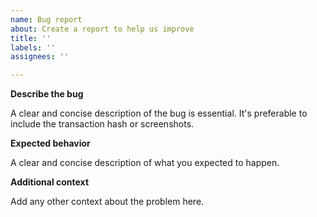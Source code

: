 ```yaml
---
name: Bug report
about: Create a report to help us improve
title: ''
labels: ''
assignees: ''

---
```


**Describe the bug**

A clear and concise description of the bug is essential. It's preferable to include the transaction hash or screenshots.

**Expected behavior**

A clear and concise description of what you expected to happen.

**Additional context**

Add any other context about the problem here.
